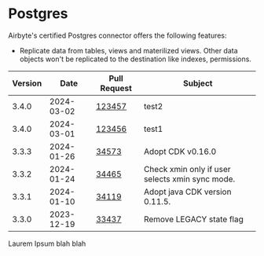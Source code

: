 # Postgres

Airbyte's certified Postgres connector offers the following features:

- Replicate data from tables, views and materilized views. Other data objects won't be replicated to the destination like indexes, permissions.

| Version | Date       | Pull Request                                             | Subject                                         |
| ------- | ---------- | -------------------------------------------------------- | ----------------------------------------------- |
| 3.4.0 | 2024-03-02 | [123457](https://github.com/airbytehq/airbyte/pull/123457) | test2 |
| 3.4.0 | 2024-03-01 | [123456](https://github.com/airbytehq/airbyte/pull/123456) | test1 |
| 3.3.3 | 2024-01-26 | [34573](https://github.com/airbytehq/airbyte/pull/34573) | Adopt CDK v0.16.0 |
| 3.3.2 | 2024-01-24 | [34465](https://github.com/airbytehq/airbyte/pull/34465) | Check xmin only if user selects xmin sync mode. |
| 3.3.1 | 2024-01-10 | [34119](https://github.com/airbytehq/airbyte/pull/34119) | Adopt java CDK version 0.11.5. |
| 3.3.0 | 2023-12-19 | [33437](https://github.com/airbytehq/airbyte/pull/33437) | Remove LEGACY state flag |

Laurem Ipsum blah blah
